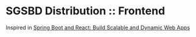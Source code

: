 # SGSBD Distribution :: Frontend 

Inspired in [Spring Boot and React: Build Scalable and Dynamic Web Apps](https://www.linkedin.com/learning/spring-boot-and-react-build-scalable-and-dynamic-web-apps/)
